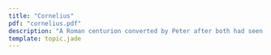```yaml
---
title: "Cornelius"
pdf: "cornelius.pdf"
description: "A Roman centurion converted by Peter after both had seen divine visions (Acts 10:1–11:18), the first Gentile known to become a Christian."
template: topic.jade
---
```

